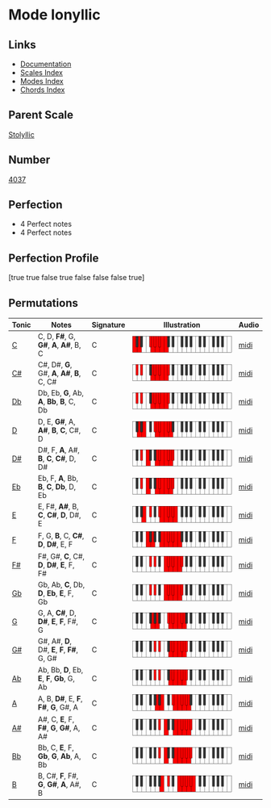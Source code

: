 # Mode Ionyllic

## Links

- [Documentation](index.md)
- [Scales Index](Scales.md)
- [Modes Index](Modes.md)
- [Chords Index](Chords.md)

## Parent Scale

[Stolyllic](ScaleStolyllic.md)

## Number

[4037](https://ianring.com/musictheory/scales/4037)

## Perfection

- 4 Perfect notes
- 4 Perfect notes

## Perfection Profile

[true true false true false false false true]

## Permutations

| Tonic | Notes | Signature | Illustration | Audio |
|-------|-------|-----------|--------------|-------|
| [C](ModeCNaturalIonyllic.md) | C, D, **F#**, G, **G#**, **A**, **A#**, B, C | C | ![CNaturalIonyllic](ModeCNaturalIonyllic.png) | [midi](https://github.com/edipermadi/music/blob/main/docs/ModeCNaturalIonyllic.mid?raw=true) |
| [C#](ModeCSharpIonyllic.md) | C#, D#, **G**, G#, **A**, **A#**, **B**, C, C# | C | ![CSharpIonyllic](ModeCSharpIonyllic.png) | [midi](https://github.com/edipermadi/music/blob/main/docs/ModeCSharpIonyllic.mid?raw=true) |
| [Db](ModeDFlatIonyllic.md) | Db, Eb, **G**, Ab, **A**, **Bb**, **B**, C, Db | C | ![DFlatIonyllic](ModeDFlatIonyllic.png) | [midi](https://github.com/edipermadi/music/blob/main/docs/ModeDFlatIonyllic.mid?raw=true) |
| [D](ModeDNaturalIonyllic.md) | D, E, **G#**, A, **A#**, **B**, **C**, C#, D | C | ![DNaturalIonyllic](ModeDNaturalIonyllic.png) | [midi](https://github.com/edipermadi/music/blob/main/docs/ModeDNaturalIonyllic.mid?raw=true) |
| [D#](ModeDSharpIonyllic.md) | D#, F, **A**, A#, **B**, **C**, **C#**, D, D# | C | ![DSharpIonyllic](ModeDSharpIonyllic.png) | [midi](https://github.com/edipermadi/music/blob/main/docs/ModeDSharpIonyllic.mid?raw=true) |
| [Eb](ModeEFlatIonyllic.md) | Eb, F, **A**, Bb, **B**, **C**, **Db**, D, Eb | C | ![EFlatIonyllic](ModeEFlatIonyllic.png) | [midi](https://github.com/edipermadi/music/blob/main/docs/ModeEFlatIonyllic.mid?raw=true) |
| [E](ModeENaturalIonyllic.md) | E, F#, **A#**, B, **C**, **C#**, **D**, D#, E | C | ![ENaturalIonyllic](ModeENaturalIonyllic.png) | [midi](https://github.com/edipermadi/music/blob/main/docs/ModeENaturalIonyllic.mid?raw=true) |
| [F](ModeFNaturalIonyllic.md) | F, G, **B**, C, **C#**, **D**, **D#**, E, F | C | ![FNaturalIonyllic](ModeFNaturalIonyllic.png) | [midi](https://github.com/edipermadi/music/blob/main/docs/ModeFNaturalIonyllic.mid?raw=true) |
| [F#](ModeFSharpIonyllic.md) | F#, G#, **C**, C#, **D**, **D#**, **E**, F, F# | C | ![FSharpIonyllic](ModeFSharpIonyllic.png) | [midi](https://github.com/edipermadi/music/blob/main/docs/ModeFSharpIonyllic.mid?raw=true) |
| [Gb](ModeGFlatIonyllic.md) | Gb, Ab, **C**, Db, **D**, **Eb**, **E**, F, Gb | C | ![GFlatIonyllic](ModeGFlatIonyllic.png) | [midi](https://github.com/edipermadi/music/blob/main/docs/ModeGFlatIonyllic.mid?raw=true) |
| [G](ModeGNaturalIonyllic.md) | G, A, **C#**, D, **D#**, **E**, **F**, F#, G | C | ![GNaturalIonyllic](ModeGNaturalIonyllic.png) | [midi](https://github.com/edipermadi/music/blob/main/docs/ModeGNaturalIonyllic.mid?raw=true) |
| [G#](ModeGSharpIonyllic.md) | G#, A#, **D**, D#, **E**, **F**, **F#**, G, G# | C | ![GSharpIonyllic](ModeGSharpIonyllic.png) | [midi](https://github.com/edipermadi/music/blob/main/docs/ModeGSharpIonyllic.mid?raw=true) |
| [Ab](ModeAFlatIonyllic.md) | Ab, Bb, **D**, Eb, **E**, **F**, **Gb**, G, Ab | C | ![AFlatIonyllic](ModeAFlatIonyllic.png) | [midi](https://github.com/edipermadi/music/blob/main/docs/ModeAFlatIonyllic.mid?raw=true) |
| [A](ModeANaturalIonyllic.md) | A, B, **D#**, E, **F**, **F#**, **G**, G#, A | C | ![ANaturalIonyllic](ModeANaturalIonyllic.png) | [midi](https://github.com/edipermadi/music/blob/main/docs/ModeANaturalIonyllic.mid?raw=true) |
| [A#](ModeASharpIonyllic.md) | A#, C, **E**, F, **F#**, **G**, **G#**, A, A# | C | ![ASharpIonyllic](ModeASharpIonyllic.png) | [midi](https://github.com/edipermadi/music/blob/main/docs/ModeASharpIonyllic.mid?raw=true) |
| [Bb](ModeBFlatIonyllic.md) | Bb, C, **E**, F, **Gb**, **G**, **Ab**, A, Bb | C | ![BFlatIonyllic](ModeBFlatIonyllic.png) | [midi](https://github.com/edipermadi/music/blob/main/docs/ModeBFlatIonyllic.mid?raw=true) |
| [B](ModeBNaturalIonyllic.md) | B, C#, **F**, F#, **G**, **G#**, **A**, A#, B | C | ![BNaturalIonyllic](ModeBNaturalIonyllic.png) | [midi](https://github.com/edipermadi/music/blob/main/docs/ModeBNaturalIonyllic.mid?raw=true) |
